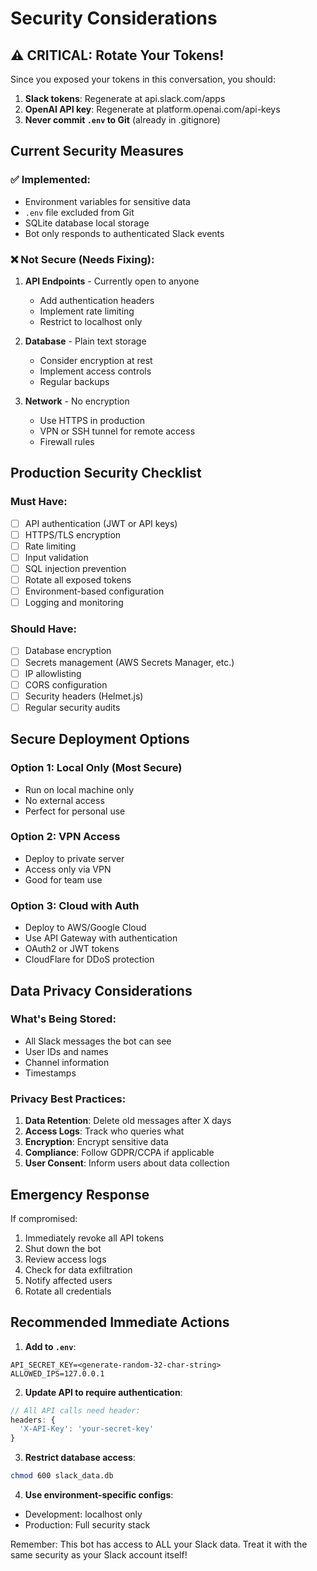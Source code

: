 # Security Considerations

## ⚠️ CRITICAL: Rotate Your Tokens!
Since you exposed your tokens in this conversation, you should:
1. **Slack tokens**: Regenerate at api.slack.com/apps
2. **OpenAI API key**: Regenerate at platform.openai.com/api-keys
3. **Never commit `.env` to Git** (already in .gitignore)

## Current Security Measures

### ✅ Implemented:
- Environment variables for sensitive data
- `.env` file excluded from Git
- SQLite database local storage
- Bot only responds to authenticated Slack events

### ❌ Not Secure (Needs Fixing):

1. **API Endpoints** - Currently open to anyone
   - Add authentication headers
   - Implement rate limiting
   - Restrict to localhost only

2. **Database** - Plain text storage
   - Consider encryption at rest
   - Implement access controls
   - Regular backups

3. **Network** - No encryption
   - Use HTTPS in production
   - VPN or SSH tunnel for remote access
   - Firewall rules

## Production Security Checklist

### Must Have:
- [ ] API authentication (JWT or API keys)
- [ ] HTTPS/TLS encryption
- [ ] Rate limiting
- [ ] Input validation
- [ ] SQL injection prevention
- [ ] Rotate all exposed tokens
- [ ] Environment-based configuration
- [ ] Logging and monitoring

### Should Have:
- [ ] Database encryption
- [ ] Secrets management (AWS Secrets Manager, etc.)
- [ ] IP allowlisting
- [ ] CORS configuration
- [ ] Security headers (Helmet.js)
- [ ] Regular security audits

## Secure Deployment Options

### Option 1: Local Only (Most Secure)
- Run on local machine only
- No external access
- Perfect for personal use

### Option 2: VPN Access
- Deploy to private server
- Access only via VPN
- Good for team use

### Option 3: Cloud with Auth
- Deploy to AWS/Google Cloud
- Use API Gateway with authentication
- OAuth2 or JWT tokens
- CloudFlare for DDoS protection

## Data Privacy Considerations

### What's Being Stored:
- All Slack messages the bot can see
- User IDs and names
- Channel information
- Timestamps

### Privacy Best Practices:
1. **Data Retention**: Delete old messages after X days
2. **Access Logs**: Track who queries what
3. **Encryption**: Encrypt sensitive data
4. **Compliance**: Follow GDPR/CCPA if applicable
5. **User Consent**: Inform users about data collection

## Emergency Response

If compromised:
1. Immediately revoke all API tokens
2. Shut down the bot
3. Review access logs
4. Check for data exfiltration
5. Notify affected users
6. Rotate all credentials

## Recommended Immediate Actions

1. **Add to `.env`**:
```
API_SECRET_KEY=<generate-random-32-char-string>
ALLOWED_IPS=127.0.0.1
```

2. **Update API to require authentication**:
```javascript
// All API calls need header:
headers: {
  'X-API-Key': 'your-secret-key'
}
```

3. **Restrict database access**:
```bash
chmod 600 slack_data.db
```

4. **Use environment-specific configs**:
- Development: localhost only
- Production: Full security stack

Remember: This bot has access to ALL your Slack data. Treat it with the same security as your Slack account itself!
